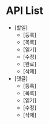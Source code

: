 # API List

- [할일]
  - [등록]
  - [목록]
  - [읽기]
  - [수정]
  - [완료]
  - [삭제]
- [댓글]
  - [등록]
  - [목록]
  - [읽기]
  - [수정]
  - [삭제]
